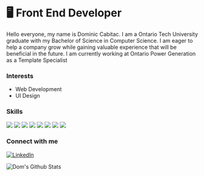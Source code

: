 # 🖥 Front End Developer
Hello everyone, my name is Dominic Cabitac. I am a Ontario Tech University graduate with my Bachelor of Science in Computer Science. I am eager to help a company grow while gaining valuable experience that will be beneficial in the future. I am currently working at Ontario Power Generation as a Template Specialist

### Interests
- Web Development
- UI Design

### Skills
<img src="https://img.shields.io/badge/HTML5-E34F26?style=for-the-badge&logo=html5&logoColor=white"> <img src="https://img.shields.io/badge/CSS3-1572B6?style=for-the-badge&logo=css3&logoColor=white"> <img src='https://img.shields.io/badge/Sass-CC6699?style=for-the-badge&logo=sass&logoColor=white'> <img src="https://img.shields.io/badge/JavaScript-323330?style=for-the-badge&logo=javascript&logoColor=F7DF1E"> <img src='https://img.shields.io/badge/PHP-777BB4?style=for-the-badge&logo=php&logoColor=white'> <img src="https://img.shields.io/badge/Angular-DD0031?style=for-the-badge&logo=angular&logoColor=white"> <img src='https://img.shields.io/badge/Bootstrap-563D7C?style=for-the-badge&logo=bootstrap&logoColor=white'> <img src='https://img.shields.io/badge/jQuery-0769AD?style=for-the-badge&logo=jquery&logoColor=white'>

### Connect with me
<a href="https://www.linkedin.com/in/dominic-cabitac/"><img src="https://img.shields.io/badge/LinkedIn-%230077B5.svg?&style=flat-square&logo=linkedin&logoColor=white" alt="LinkedIn"></a>

![Dom's Github Stats](https://github-readme-stats.vercel.app/api?username=domcabitac&show_icons=true&theme=default)

